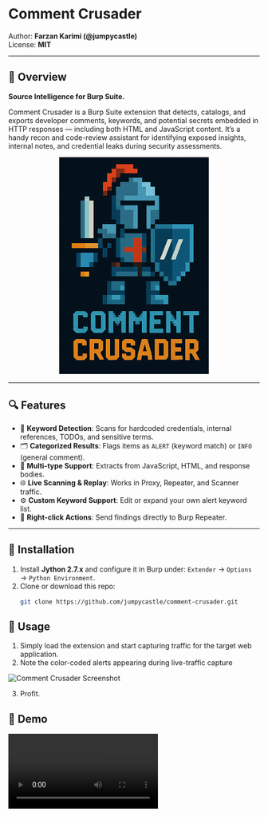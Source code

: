 # Comment Crusader

Author: **Farzan Karimi (@jumpycastle)**  
License: **MIT**

---
## 📖 Overview
**Source Intelligence for Burp Suite.**

Comment Crusader is a Burp Suite extension that detects, catalogs, and exports developer comments, keywords, and potential secrets embedded in HTTP responses — including both HTML and JavaScript content. It’s a handy recon and code-review assistant for identifying exposed insights, internal notes, and credential leaks during security assessments.

<p align="center">
  <img src="./media/crusader.png" alt="Comment Crusader Logo" width="300"/>
</p>

---

## 🔍 Features

- 🧠 **Keyword Detection**: Scans for hardcoded credentials, internal references, TODOs, and sensitive terms.
- 🗂️ **Categorized Results**: Flags items as `ALERT` (keyword match) or `INFO` (general comment).
- 📜 **Multi-type Support**: Extracts from JavaScript, HTML, and response bodies.
- 🌐 **Live Scanning & Replay**: Works in Proxy, Repeater, and Scanner traffic.
- ⚙️ **Custom Keyword Support**: Edit or expand your own alert keyword list.
- 🎯 **Right-click Actions**: Send findings directly to Burp Repeater.

---

## 🚀 Installation

1. Install **Jython 2.7.x** and configure it in Burp under:
   `Extender` → `Options` → `Python Environment`.
2. Clone or download this repo:
   ```bash
   git clone https://github.com/jumpycastle/comment-crusader.git

## 🚀 Usage
1. Simply load the extension and start capturing traffic for the target web application.
2. Note the color-coded alerts appearing during live-traffic capture

![Comment Crusader Screenshot](./media/crusader-screencap.png)

3. Profit. 

## 🚀 Demo
![Comment Crusader POC](./media/commentcrusader.mp4)
